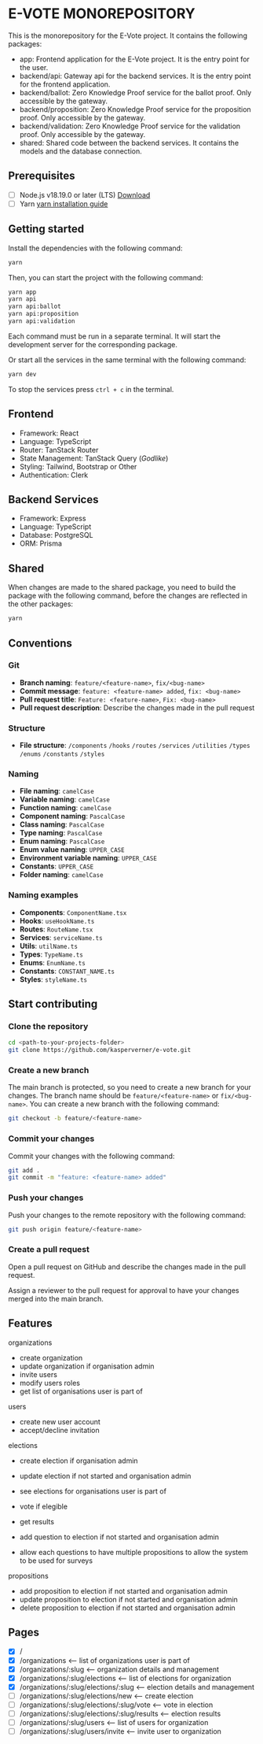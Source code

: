 # E-VOTE MONOREPOSITORY

This is the monorepository for the E-Vote project. It contains the following packages:

- app: Frontend application for the E-Vote project. It is the entry point for the user.
- backend/api: Gateway api for the backend services. It is the entry point for the frontend application.
- backend/ballot: Zero Knowledge Proof service for the ballot proof. Only accessible by the gateway.
- backend/proposition: Zero Knowledge Proof service for the proposition proof. Only accessible by the gateway.
- backend/validation: Zero Knowledge Proof service for the validation proof. Only accessible by the gateway.
- shared: Shared code between the backend services. It contains the models and the database connection.

## Prerequisites

- [ ] Node.js v18.19.0 or later (LTS) [Download](https://nodejs.org/en/download/)
- [ ] Yarn [yarn installation guide](https://classic.yarnpkg.com/en/docs/install)

## Getting started

Install the dependencies with the following command:

```bash
yarn
```

Then, you can start the project with the following command:

```bash
yarn app
yarn api
yarn api:ballot
yarn api:proposition
yarn api:validation
```

Each command must be run in a separate terminal. It will start the development server for the corresponding package.

Or start all the services in the same terminal with the following command:

```bash
yarn dev
```

To stop the services press `ctrl + c` in the terminal.

## Frontend

- Framework: React
- Language: TypeScript
- Router: TanStack Router
- State Management: TanStack Query (_Godlike_)
- Styling: Tailwind, Bootstrap or Other
- Authentication: Clerk

## Backend Services

- Framework: Express
- Language: TypeScript
- Database: PostgreSQL
- ORM: Prisma

## Shared

When changes are made to the shared package, you need to build the package with the following command, before the changes are reflected in the other packages:

```bash
yarn
```

## Conventions

### Git

- **Branch naming**: `feature/<feature-name>`, `fix/<bug-name>`
- **Commit message**: `feature: <feature-name> added`, `fix: <bug-name>`
- **Pull request title**: `Feature: <feature-name>`, `Fix: <bug-name>`
- **Pull request description**: Describe the changes made in the pull request

### Structure

- **File structure**:
  `/components`
  `/hooks`
  `/routes`
  `/services`
  `/utilities`
  `/types`
  `/enums`
  `/constants`
  `/styles`

### Naming

- **File naming**: `camelCase`
- **Variable naming**: `camelCase`
- **Function naming**: `camelCase`
- **Component naming**: `PascalCase`
- **Class naming**: `PascalCase`
- **Type naming**: `PascalCase`
- **Enum naming**: `PascalCase`
- **Enum value naming**: `UPPER_CASE`
- **Environment variable naming**: `UPPER_CASE`
- **Constants**: `UPPER_CASE`
- **Folder naming**: `camelCase`

### Naming examples

- **Components**: `ComponentName.tsx`
- **Hooks**: `useHookName.ts`
- **Routes**: `RouteName.tsx`
- **Services**: `serviceName.ts`
- **Utils**: `utilName.ts`
- **Types**: `TypeName.ts`
- **Enums**: `EnumName.ts`
- **Constants**: `CONSTANT_NAME.ts`
- **Styles**: `styleName.ts`

## Start contributing

### Clone the repository

```bash
cd <path-to-your-projects-folder>
git clone https://github.com/kasperverner/e-vote.git
```

### Create a new branch

The main branch is protected, so you need to create a new branch for your changes. The branch name should be `feature/<feature-name>` or `fix/<bug-name>`. You can create a new branch with the following command:

```bash
git checkout -b feature/<feature-name>
```

### Commit your changes

Commit your changes with the following command:

```bash
git add .
git commit -m "feature: <feature-name> added"
```

### Push your changes

Push your changes to the remote repository with the following command:

```bash
git push origin feature/<feature-name>
```

### Create a pull request

Open a pull request on GitHub and describe the changes made in the pull request.

Assign a reviewer to the pull request for approval to have your changes merged into the main branch.

## Features

organizations

- create organization
- update organization if organisation admin
- invite users
- modify users roles
- get list of organisations user is part of

users

- create new user account
- accept/decline invitation

elections

- create election if organisation admin
- update election if not started and organisation admin
- see elections for organisations user is part of
- vote if elegible
- get results

- add question to election if not started and organisation admin
- allow each questions to have multiple propositions to allow the system to be used for surveys

propositions

- add proposition to election if not started and organisation admin
- update proposition to election if not started and organisation admin
- delete proposition to election if not started and organisation admin

## Pages

- [x] /
- [x] /organizations                                <-- list of organizations user is part of
- [x] /organizations/:slug                          <-- organization details and management
- [x] /organizations/:slug/elections                <-- list of elections for organization
- [x] /organizations/:slug/elections/:slug          <-- election details and management
- [ ] /organizations/:slug/elections/new            <-- create election
- [ ] /organizations/:slug/elections/:slug/vote     <-- vote in election
- [ ] /organizations/:slug/elections/:slug/results  <-- election results
- [ ] /organizations/:slug/users                    <-- list of users for organization
- [ ] /organizations/:slug/users/invite             <-- invite user to organization
